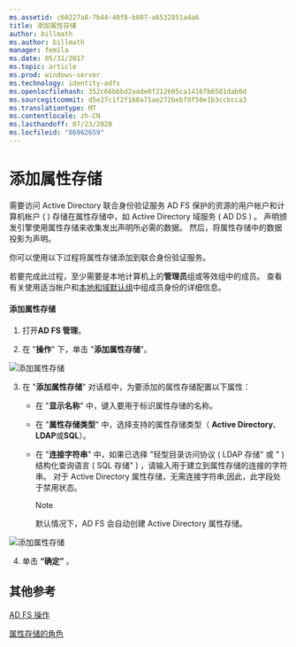 ```yaml
---
ms.assetid: c60227a8-7b44-40f8-b807-a6532851a4a6
title: 添加属性存储
author: billmath
ms.author: billmath
manager: femila
ms.date: 05/31/2017
ms.topic: article
ms.prod: windows-server
ms.technology: identity-adfs
ms.openlocfilehash: 352c66bbbd2aade0f212605ca1416fb6581dab0d
ms.sourcegitcommit: d5e27c1f2f168a71ae272bebf8f50e1b3ccbcca3
ms.translationtype: MT
ms.contentlocale: zh-CN
ms.lasthandoff: 07/23/2020
ms.locfileid: "86962659"
---
```

# <a name="add-an-attribute-store"></a>添加属性存储


需要访问 Active Directory 联合身份验证服务 AD FS 保护的资源的用户帐户和计算机帐户 \( \) 存储在属性存储中，如 Active Directory 域服务 \( AD DS \) 。 声明颁发引擎使用属性存储来收集发出声明所必需的数据。 然后，将属性存储中的数据投影为声明。  
  
你可以使用以下过程将属性存储添加到联合身份验证服务。  
  
若要完成此过程，至少需要是本地计算机上的**管理员**组或等效组中的成员。  查看有关使用适当帐户和[本地和域默认组](https://go.microsoft.com/fwlink/?LinkId=83477)中组成员身份的详细信息。   
  
#### <a name="to-add-an-attribute-store"></a>添加属性存储  
  
1.  打开**AD FS 管理**。  
  
2.  在 "**操作**" 下，单击 "**添加属性存储**"。  

![添加属性存储](media/Add-an-Attribute-Store/addstore1.PNG)
  
3. 在 "**添加属性存储**" 对话框中，为要添加的属性存储配置以下属性：  
  
   -   在 "**显示名称**" 中，键入要用于标识属性存储的名称。  
  
   -   在 "**属性存储类型**" 中，选择支持的属性存储类型（ **Active Directory**、 **LDAP**或**SQL**）。  
  
   -   在 "**连接字符串**" 中，如果已选择 "轻型目录访问协议 \( LDAP 存储" 或 " \) 结构化查询语言 \( SQL 存储" \) ，请输入用于建立到属性存储的连接的字符串。 对于 Active Directory 属性存储，无需连接字符串;因此，此字段处于禁用状态。  
  
       > [!NOTE]  
       > 默认情况下，AD FS 会自动创建 Active Directory 属性存储。  
 
![添加属性存储](media/Add-an-Attribute-Store/addstore2.PNG) 

4. 单击 **“确定”** 。  
  
## <a name="additional-references"></a>其他参考  

[AD FS 操作](../ad-fs-operations.md)
  
[属性存储的角色](../../ad-fs/technical-reference/The-Role-of-Attribute-Stores.md)  
